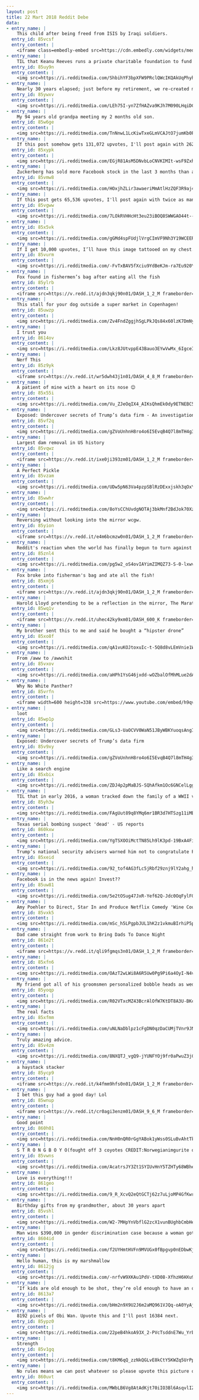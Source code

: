 ```yaml
---
layout: post
title: 22 Mart 2018 Reddit Debe
data:
- entry_name: |
    This child after being freed from ISIS by Iraqi soldiers.
  entry_id: 85vcsf
  entry_content: |
    <iframe class=embedly-embed src=https://cdn.embedly.com/widgets/media.html?src=https%3A%2F%2Fgfycat.com%2Fifr%2FSlimJampackedBassethound&url=https%3A%2F%2Fgfycat.com%2FSlimJampackedBassethound&image=https%3A%2F%2Fthumbs.gfycat.com%2FSlimJampackedBassethound-size_restricted.gif&key=522baf40bd3911e08d854040d3dc5c07&type=text%2Fhtml&schema=gfycat width=600 height=338 scrolling=no frameborder=0 allowfullscreen></iframe>
- entry_name: |
    TIL that Keanu Reeves runs a private charitable foundation to fund cancer research and children’s hospitals. In 2009, he told Ladies Home Journal: I don’t like to attach my name to it, I just let the foundation do what it does.
  entry_id: 85uy9n
  entry_content: |
    <img src=https://i.redditmedia.com/ShbihYF3bpXFW9PRclQWcIKQAkUqPhyhMRu5Srne3jI.jpg?fm=jpg&s=840e80cc234d38f0151379931c4e995c frameborder=0>
- entry_name: |
    Nearly 30 years elapsed; just before my retirement, we re-created my favorite photo of my oldest son & I...
  entry_id: 85ywxv
  entry_content: |
    <img src=https://i.redditmedia.com/LEh75I-yn7ZfHAZva9KJh7M090LHqiDC4ZalUFlDKtA.jpg?fm=jpg&s=19aa78fdbb0b0e32782557f69b10073a frameborder=0>
- entry_name: |
    My 94 years old grandpa meeting my 2 months old son.
  entry_id: 85w6ge
  entry_content: |
    <img src=https://i.redditmedia.com/TnNnwL1LcKiwTxeGLmVCAJtO7jumKb0PE3tGZM8PdEM.jpg?fm=jpg&s=6a6f5b61e648e5bbe31a4d2bb85f294d frameborder=0>
- entry_name: |
    If this post somehow gets 131,072 upvotes, I'll post again with 262,144 Ewans
  entry_id: 85xypk
  entry_content: |
    <img src=https://i.redditmedia.com/EGjR81AsM5DNvbLoCNVKIMIt-wsF9ZxhuTOMa_gNQLk.jpg?fm=jpg&s=01117c2a51004f5612bd3d69357bb458 frameborder=0>
- entry_name: |
    Zuckerberg has sold more Facebook stock in the last 3 months than any insider at any other company
  entry_id: 85vmw8
  entry_content: |
    <img src=https://i.redditmedia.com/HOxjhZLir3awaeriMmAtlHzZQF3R9aj4QjaFzV_YrTM.jpg?fm=jpg&s=fc63ba6e422518f4959630c2b19a7644 frameborder=0>
- entry_name: |
    If this post gets 65,536 upvotes, I'll post again with twice as many Ewans
  entry_id: 85vgww
  entry_content: |
    <img src=https://i.redditmedia.com/7LOkRVHHcHt3eu23iBOQ8SWWGAO44t--APuGnkDhtTE.jpg?fm=jpg&s=89ad6a2e2bb5a755806264888c8437b7 frameborder=0>
- entry_name: |
  entry_id: 85x5vk
  entry_content: |
    <img src=https://i.redditmedia.com/gGMd4spFUdjlVrgCImVF9Nh3Y19WCEERmp89HQW5AbI.jpg?fm=jpg&s=251c81842ca8bb692276cd0f5dbebc2b frameborder=0>
- entry_name: |
    If I get 10,000 upvotes, I’ll have this image tattooed on my chest.
  entry_id: 85vurm
  entry_content: |
    <img src=https://i.redditmedia.com/-FvTxBAV5fXciu9YdBeKJm-ra7Eu920YUpbpCQwhRDA.jpg?fm=jpg&s=f42ed37f7574e176d47cb76b0e4c8602 frameborder=0>
- entry_name: |
    Fox found in fishermen’s bag after eating all the fish
  entry_id: 85ylrb
  entry_content: |
    <iframe src=https://v.redd.it/ajdn3qkj90n01/DASH_1_2_M frameborder=0></iframe>
- entry_name: |
    This stall for your dog outside a super market in Copenhagen!
  entry_id: 85uwzp
  entry_content: |
    <img src=https://i.redditmedia.com/Zv4FndZggjhSgLPkJQs84x60lzK7DmNybMSZ5Tft_KA.jpg?fm=jpg&s=5e300f111fd2366481417e4432ae6667 frameborder=0>
- entry_name: |
    I trust you
  entry_id: 8614ov
  entry_content: |
    <img src=https://i.redditmedia.com/Lkz8JUtvppE43Bauo3EYwVwMx_6IgceIjkgAFXUy2tw.jpg?fm=jpg&s=d9d555022e7cf0c15fc0bf40813d8ff7 frameborder=0>
- entry_name: |
    Nerf This
  entry_id: 85z9yk
  entry_content: |
    <iframe src=https://v.redd.it/wr5dwh43j1n01/DASH_4_8_M frameborder=0></iframe>
- entry_name: |
    A patient of mine with a heart on its nose 😊
  entry_id: 85x55i
  entry_content: |
    <img src=https://i.redditmedia.com/Vu_ZJeOqIX4_AIKsQhmEk0dy9ETNEBC50vQkbo818E4.jpg?fm=jpg&s=0b9a499153ed785e2e7ac50338e1c12a frameborder=0>
- entry_name: |
    Exposed: Undercover secrets of Trump’s data firm - An investigation by Channel 4 News has revealed how Cambridge Analytica claims it ran ‘all’ of President Trump’s digital campaign – and may have broken election law. Executives were secretly filmed saying they leave ‘no paper trail’.
  entry_id: 85vf2q
  entry_content: |
    <img src=https://i.redditmedia.com/gZVoUnhnH8ro4o6I5EvqB4Q7l8mTH4g3EhPyubwxFWY.jpg?fm=jpg&s=fc53f30f5525a418f557d2914d42a8d5 frameborder=0>
- entry_name: |
    Largest dam removal in US history
  entry_id: 85vqwz
  entry_content: |
    <iframe src=https://v.redd.it/ixe0ji393zm01/DASH_1_2_M frameborder=0></iframe>
- entry_name: |
    A Perfect Pickle
  entry_id: 85vzam
  entry_content: |
    <img src=https://i.redditmedia.com/UDw5pN63Va4pzpSBlRzDExxjskh3qOxYuBMaTHPADl0.jpg?fm=jpg&s=71c85a73c726fd9eda706c83737fd29b frameborder=0>
- entry_name: |
  entry_id: 85wwhr
  entry_content: |
    <img src=https://i.redditmedia.com/8oYsCChUvdgNOTAj3bkMnf2BdJok70XzZ8DuJMI6JsM.jpg?fm=jpg&s=4bd85ec1c94594142272109e7fd9f2c6 frameborder=0>
- entry_name: |
    Reversing without looking into the mirror wcgw.
  entry_id: 85yion
  entry_content: |
    <iframe src=https://v.redd.it/e4m6bcmzw0n01/DASH_1_2_M frameborder=0></iframe>
- entry_name: |
    Reddit's reaction when the world has finally begun to turn against Facebook
  entry_id: 85znl4
  entry_content: |
    <img src=https://i.redditmedia.com/pg5w2_oS4ovIAYimZIMQZ73-S-0-lxwvACnZGyuBh2Q.gif?fm=jpg&s=d8344741a58f8e78e6cc6f66fa815c62 frameborder=0>
- entry_name: |
    Fox broke into fisherman's bag and ate all the fish!
  entry_id: 85xmj6
  entry_content: |
    <iframe src=https://v.redd.it/ajdn3qkj90n01/DASH_1_2_M frameborder=0></iframe>
- entry_name: |
    Harold Lloyd pretending to be a reflection in the mirror, The Marathon 1919.
  entry_id: 85wq1v
  entry_content: |
    <iframe src=https://v.redd.it/uhec42ky9xm01/DASH_600_K frameborder=0></iframe>
- entry_name: |
    My brother sent this to me and said he bought a “hipster drone”
  entry_id: 85xo8f
  entry_content: |
    <img src=https://i.redditmedia.com/qA1vuKOJtoxuIc-t-5Q8d8vLEmVnie1WUqjocWDd3io.jpg?fm=jpg&s=8c7bf9af2cf9aee7a31adad4be06a5c0 frameborder=0>
- entry_name: |
    From /aww to /awwshit
  entry_id: 85vxov
  entry_content: |
    <img src=https://i.redditmedia.com/aHPh1YsG46jxdd-wOZbalOfMhMLue2dAE3kIzp5P80w.jpg?fm=jpg&s=9e5506965ba3b80b90ee905ddbe4122a frameborder=0>
- entry_name: |
    Why No White Panther?
  entry_id: 85vrfn
  entry_content: |
    <iframe width=600 height=338 src=https://www.youtube.com/embed/h9qvUwofmwI?feature=oembed&enablejsapi=1&enablejsapi=1&enablejsapi=1 frameborder=0 allow=autoplay; encrypted-media allowfullscreen></iframe>
- entry_name: |
    loot
  entry_id: 85wp1p
  entry_content: |
    <img src=https://i.redditmedia.com/GLs3-UaOCVV0WaN51JByWBKYuoqsAngI5ezvdWmO2Bw.jpg?fm=jpg&s=9bdba9e9722d228c7760f75eed79733f frameborder=0>
- entry_name: |
    Exposed: Undercover secrets of Trump’s data firm
  entry_id: 85v9xy
  entry_content: |
    <img src=https://i.redditmedia.com/gZVoUnhnH8ro4o6I5EvqB4Q7l8mTH4g3EhPyubwxFWY.jpg?fm=jpg&s=fc53f30f5525a418f557d2914d42a8d5 frameborder=0>
- entry_name: |
    Like a search engine
  entry_id: 85xbix
  entry_content: |
    <img src=https://i.redditmedia.com/ZDJ4p2pMaBJS-SQhAfkm1Oc6GNCelLgg-Ky_jzTjqBY.jpg?fm=jpg&s=79754bf493803dd589b571a19cdbd6c5 frameborder=0>
- entry_name: |
    TIL that in early 2016, a woman tracked down the family of a WWII veteran whose Purple Heart she bought at an Arizona Goodwill store for $4.99
  entry_id: 85yh3w
  entry_content: |
    <img src=https://i.redditmedia.com/FAgUut89q8YMq6mr1BR3d7HTSzg11iMBaukIUEI0I4A.jpg?fm=jpg&s=0bee3244836a324dc29684c2c04444ca frameborder=0>
- entry_name: |
    Texas serial bombing suspect 'dead' - US reports
  entry_id: 860kxw
  entry_content: |
    <img src=https://i.redditmedia.com/YgTSXOOiMctTN85Lh9lK3pd-19BxA4Fi3rway9XxoLQ.jpg?fm=jpg&s=c4eae28d46e46043403459e27f15de89 frameborder=0>
- entry_name: |
    Trump’s national security advisers warned him not to congratulate Putin. He did it anyway.
  entry_id: 85xeid
  entry_content: |
    <img src=https://i.redditmedia.com/92_tof4AG3fLc5jRbf29znj9lY2ahg_hmZRkZBuMUcc.jpg?fm=jpg&s=2e67a7a9ef548fb72ac7a1cdc0e9f58a frameborder=0>
- entry_name: |
    Facebook is in the news again! Invest??
  entry_id: 85uw81
  entry_content: |
    <img src=https://i.redditmedia.com/5e2tOSug47JxR-Yef62Q-Jdc0OqFylFGvevOdziuEtc.png?fm=jpg&s=37c08372c7868245cc4b0f607f90c308 frameborder=0>
- entry_name: |
    Amy Poehler to Direct, Star In and Produce Netflix Comedy 'Wine Country', co-starring Rachel Dratch, Ana Gasteyer, Tina Fey and Maya Rudolph
  entry_id: 85vxk5
  entry_content: |
    <img src=https://i.redditmedia.com/mSc_h5LPgpbJUL1hK2z1vkmuBIrhiP5pTJ8Syj58kuc.jpg?fm=jpg&s=219c968e8f2758f9e9b1b997e581a1e2 frameborder=0>
- entry_name: |
    Dad came straight from work to Bring Dads To Dance Night
  entry_id: 861e2t
  entry_content: |
    <iframe src=https://v.redd.it/qli9fgmqs3n01/DASH_1_2_M frameborder=0></iframe>
- entry_name: |
  entry_id: 85xfn6
  entry_content: |
    <img src=https://i.redditmedia.com/OAzT2wLWi8A6R5Uw0Pg9Pi6a4OyI-N4v2PZenEKMcto.jpg?fm=jpg&s=78f738bf913c6aa779d0caf2d8e11f75 frameborder=0>
- entry_name: |
    My friend got all of his groomsmen personalized bobble heads as wedding gifts.
  entry_id: 85yoqp
  entry_content: |
    <img src=https://i.redditmedia.com/R02VTxcMZ43BcrAlOfW7KtDT8A3U-BKchh0h7zbQtE8.jpg?fm=jpg&s=6406a15ee9be742d726c9ecc76de6cdf frameborder=0>
- entry_name: |
    The real facts
  entry_id: 85xfmm
  entry_content: |
    <img src=https://i.redditmedia.com/uNLNaDblpz1cFgDN0qzDaCUMjTVnr9JNf2AzURXBuIA.jpg?fm=jpg&s=88d7fa9959eca341b096007ae56cb459 frameborder=0>
- entry_name: |
    Truly amazing advice.
  entry_id: 85v4zm
  entry_content: |
    <img src=https://i.redditmedia.com/8NXQTJ_vgQ9-jYUNFYOj9fr0aPwuZ3jCN_cbg1s-Q_o.jpg?fm=jpg&s=4d5bbd25c5f5e7e628b8625b11ec9464 frameborder=0>
- entry_name: |
    a haystack stacker
  entry_id: 85ycp9
  entry_content: |
    <iframe src=https://v.redd.it/k4fmm9hfs0n01/DASH_1_2_M frameborder=0></iframe>
- entry_name: |
    I bet this guy had a good day! Lol
  entry_id: 85wnup
  entry_content: |
    <iframe src=https://v.redd.it/cr0agi3enzm01/DASH_9_6_M frameborder=0></iframe>
- entry_name: |
    Good point
  entry_id: 860h01
  entry_content: |
    <img src=https://i.redditmedia.com/NnH0nQR0rGgYABok1yWss0SLuBvAhtTkxemN3GNspWE.jpg?fm=jpg&s=42723d76f2917883fc4c9d2070b8732c frameborder=0>
- entry_name: |
    S T R O N G B O Y O(fought off 3 coyotes CREDIT:Norwegianimgurite on imgur)
  entry_id: 85vwns
  entry_content: |
    <img src=https://i.redditmedia.com/AcatrsJY3Zt1SYIUvHnY5TZHTy68WBhe8-d0DuPWo_I.jpg?fm=jpg&s=77d88f7717a8f096e7d152986859c0ee frameborder=0>
- entry_name: |
    Love is everything!!!
  entry_id: 861geo
  entry_content: |
    <img src=https://i.redditmedia.com/9_R_XcvQ2eQtGCTj62z7uLjoMP4GfKwr07wqgo3pq5E.jpg?fm=jpg&s=c40e76cf6017aed0d37ae68888113aa9 frameborder=0>
- entry_name: |
    Birthday gifts from my grandmother, about 30 years apart
  entry_id: 85vshl
  entry_content: |
    <img src=https://i.redditmedia.com/W2-7MHpYnVbflG2zcX1vunBUghbCmbHesbtLLZ1Y9tQ.jpg?fm=jpg&s=d976c36da9f7599ec45a6b7dbb88ab1d frameborder=0>
- entry_name: |
    Man wins $390,000 in gender discrimination case because a woman got the promotion he was more qualified for
  entry_id: 8604id
  entry_content: |
    <img src=https://i.redditmedia.com/f2UYHmtHVFn9MVUGx0fBpgvp0nEDbwKj2Azdz-MKYQM.jpg?fm=jpg&s=2bb35ab38d536d96f225d1f8c668321f frameborder=0>
- entry_name: |
    Hello human, this is my marshmallow
  entry_id: 8612jg
  entry_content: |
    <img src=https://i.redditmedia.com/-nrfvW9XKAu1PdV-tXD08-XfhzH6HXu9CwuSbVYV0E8.jpg?fm=jpg&s=e554b419cbbd9ed1131676484e7c83da frameborder=0>
- entry_name: |
    ‘If kids are old enough to be shot, they’re old enough to have an opinion about being shot’
  entry_id: 8613a7
  entry_content: |
    <img src=https://i.redditmedia.com/bHm2n9X9U2J6m2aMQ961VJQq-oA0YyAjxxRaJ-vB-AQ.jpg?fm=jpg&s=d57bffa02d9851fe9e2fca2675e5acf8 frameborder=0>
- entry_name: |
    8192 pixels of Obi Wan. Upvote this and I'll post 16384 next.
  entry_id: 85ypz0
  entry_content: |
    <img src=https://i.redditmedia.com/22peB4hkoA93X_2-PVcTsddnE7Wu_YrbCR0G_H8Wcgs.jpg?fm=jpg&s=dd46f6bc7ab9efc356697c7b607865ef frameborder=0>
- entry_name: |
    Strength
  entry_id: 85v1gq
  entry_content: |
    <img src=https://i.redditmedia.com/t8KM6qQ_zzNkQGLvE8kCtY5KWZq5UrPpfkmJUi0GUu4.png?fm=jpg&s=6f4a5f9d30cca220957c2a0d9deea7a4 frameborder=0>
- entry_name: |
    No rules means we can post whatever so please upvote this picture of my friend so he gets confused when he's browsing the sub tomorrow
  entry_id: 860uvt
  entry_content: |
    <img src=https://i.redditmedia.com/MWbLB6Vg8AtAdKjt70iIO3Bl6AsqvlIZev6oddlqwdo.jpg?fm=jpg&s=eccddb551c1fa4c13c21a61b1a931571 frameborder=0>
---
```

